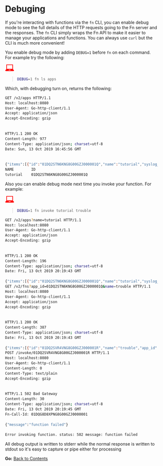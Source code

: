 # Debuging

If you're interacting with functions via the `fn` CLI, you can enable debug
mode to see the full details of the HTTP requests going to the Fn server and
the responses. The `fn` CLI simply wraps the Fn API to make it easier to
manage your applications and functions. You can always use `curl` but the CLI 
is much more convenient!

You enable debug mode by adding `DEBUG=1` before `fn` on each command.  For
example try the following:

![user input](images/userinput.png)
>```sh
> DEBUG=1 fn ls apps
>```

Which, with debugging turn on, returns the following:

```sh
GET /v2/apps HTTP/1.1
Host: localhost:8080
User-Agent: Go-http-client/1.1
Accept: application/json
Accept-Encoding: gzip


HTTP/1.1 200 OK
Content-Length: 977
Content-Type: application/json; charset=utf-8
Date: Sun, 13 Oct 2019 16:45:56 GMT


{"items":[{"id":"01DQ2STN6KNG8G00GZJ000001Q","name":"tutorial","syslog_url":"tcp://logs3.papertrailapp.com:NNNN","created_at":"2019-10-13T14:54:45.459Z","updated_at":"2019-10-13T15:55:50.628Z"}]}
NAME		ID
tutorial	01DQ2STN6KNG8G00GZJ000001Q
```

Also you can enable debug mode next time you invoke your function. For example:

![user input](images/userinput.png)
>```sh
> DEBUG=1 fn invoke tutorial trouble
>```

```sh
GET /v2/apps?name=tutorial HTTP/1.1
Host: localhost:8080
User-Agent: Go-http-client/1.1
Accept: application/json
Accept-Encoding: gzip


HTTP/1.1 200 OK
Content-Length: 196
Content-Type: application/json; charset=utf-8
Date: Fri, 13 Oct 2019 20:19:43 GMT

{"items":[{"id":"01DQ2STN6KNG8G00GZJ000001Q","name":"tutorial","syslog_url":"tcp://logs3.papertrailapp.com:54995","created_at":"2019-10-13T14:54:45.459Z","updated_at":"2019-10-13T15:55:50.628Z"}]}
GET /v2/fns?app_id=01DQ2STN6KNG8G00GZJ000001Q&name=trouble HTTP/1.1
Host: localhost:8080
User-Agent: Go-http-client/1.1
Accept: application/json
Accept-Encoding: gzip


HTTP/1.1 200 OK
Content-Length: 387
Content-Type: application/json; charset=utf-8
Date: Fri, 13 Oct 2019 20:19:43 GMT

{"items":[{"id":"01DQ2SVR4VNG8G00GZJ000001R","name":"trouble","app_id":"01DQ2STN6KNG8G00GZJ000001Q","image":"angelicaviorato/trouble:0.0.3","memory":128,"timeout":30,"idle_timeout":30,"config":null,"annotations":{"fnproject.io/fn/invokeEndpoint":"http://localhost:8080/invoke/01DQ2SVR4VNG8G00GZJ000001R"},"created_at":"2019-10-13T14:55:21.243Z","updated_at":"2019-10-13T15:00:22.153Z"}]}
POST /invoke/01DQ2SVR4VNG8G00GZJ000001R HTTP/1.1
Host: localhost:8080
User-Agent: Go-http-client/1.1
Content-Length: 0
Content-Type: text/plain
Accept-Encoding: gzip


HTTP/1.1 502 Bad Gateway
Content-Length: 30
Content-Type: application/json; charset=utf-8
Date: Fri, 13 Oct 2019 20:19:45 GMT
Fn-Call-Id: 01DQG8D8XPNG8G00GZJ0000001

{"message":"function failed"}

Error invoking function. status: 502 message: function failed

```

All debug output is written to stderr while the normal response is written
to stdout so it's easy to capture or pipe either for processing

**Go:** [Back to Contents](../README.md)
